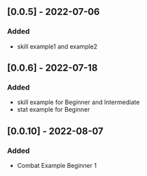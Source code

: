 ## [0.0.5] - 2022-07-06
### Added
* skill example1 and example2

## [0.0.6] - 2022-07-18
### Added
* skill example for Beginner and Intermediate
* stat example for Beginner


## [0.0.10] - 2022-08-07
### Added
* Combat Example Beginner 1
